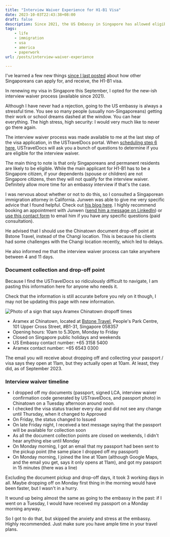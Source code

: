 ```yaml
---
title: "Interview Waiver Experience for H1-B1 Visa"
date: 2023-10-03T22:43:38+08:00
draft: false
description: Since 2021, the US Embassy in Singapore has allowed eligible Singaporeans to use the Interview Waiver process for the H1-B1. I finally got to use it for the first time. I would highly recommend it.
tags: 
    - life
    - immigration
    - usa
    - america
    - paperwork
url: /posts/interview-waiver-experience

---
```


I've learned a few new things [since I last posted](https://popagandhi.com/posts/2023-09-06-how-to-get-a-visa/) about how other Singaporeans can apply for, and receive, the H1-B1 visa.

In renewing my visa in Singapore this September, I opted for the new-ish interview waiver process (available since 2021).

Although I have never had a rejection, going to the US embassy is always a stressful time. You see so many people (usually non-Singaporeans) getting their work or school dreams dashed at the window. You can hear everything. The high stress, high security: I would very much like to never go there again.

The interview waiver process was made available to me at the last step of the visa application, in the USTravelDocs portal. When [scheduling step 6 here](https://popagandhi.com/posts/2023-09-06-how-to-get-a-visa/), USTravelDocs will ask you a bunch of questions to determine if you are eligible for the interview waiver.

The main thing to note is that only Singaporeans and permanent residents are likely to be eligible. While the main applicant for H1-B1 has to be a Singapore citizen, if your dependents (spouse or children) are not Singapore citizens, then they will not qualify for the interview waiver. Definitely allow more time for an embassy interview if that's the case. 

I was nervous about whether or not to do this, so I consulted a Singaporean immigration attorney in California. Junwen was able to give me very specific advice that I found helpful. Check out [his blog here](https://theh1b1.blogspot.com/2022/08/how-to-get-earlier-h-1b1-visa-interview.html). I highly recommend booking an appointment with Junwen ([send him a message on LinkedIn](https://www.linkedin.com/in/lin-junwen/)) or [use this contact form](https://linlawgroup.com/contact-us/) to email him if you have any specific questions (paid consultation).

He advised that I should use the Chinatown document drop-off point at Bstone Travel, instead of the Changi location. This is because his clients had some challenges with the Changi location recently, which led to delays.

He also informed me that the interview waiver process can take anywhere between 4 and 11 days. 

### Document collection and drop-off point

Because I find the USTravelDocs so ridiculously difficult to navigate, I am pasting this information here for anyone who needs it.

Check that the information is still accurate before you rely on it though, I may not be updating this page with new information.

![Photo of a sign that says Aramex Chinatown dropoff times](/img/2023-visainfocounter.jpg "Photo of a sign that says Aramex Chinatown dropoff times") 

- Aramex at Chinatown, located at [Bstone Travel](https://maps.app.goo.gl/eboHtGyTvA3g431b8), People's Park Centre, 101 Upper Cross Street, #B1-31, Singapore 058357
- Opening hours: 10am to 5.30pm, Monday to Friday
- Closed on Singapore public holidays and weekends
- US Embassy contact number: +65 3158 5400
- Aramex contact number: +65 6543 0300

The email you will receive about dropping off and collecting your passport / visa says they open at 11am, but they actually open at 10am. At least, they did, as of September 2023. 

### Interview waiver timeline

- I dropped off my documents (passport, signed LCA, interview waiver confirmation code generated by USTravelDocs, and passport photo) in Chinatown on a Tuesday afternoon around noon.
- I checked the visa status tracker every day and did not see any change until Thursday, when it changed to Approved
- On Friday, the status changed to Issued
- On late Friday night, I received a text message saying that the passport will be available for collection soon
- As all the document collection points are closed on weekends, I didn't hear anything else until Monday
- On Monday morning, I got an email that my passport had been sent to the pickup point (the same place I dropped off my passport) 
- On Monday morning, I joined the line at 10am (although Google Maps, and the email you get, says it only opens at 11am), and got my passport in 15 minutes (there was a line)

Excluding the document pickup and drop-off days, it took 3 working days in all. Maybe dropping off on Monday first thing in the morning would have been faster, but I wasn't in a hurry.

It wound up being almost the same as going to the embassy in the past: if I went on a Tuesday, I would have received my passport on a Monday morning anyway. 

So I got to do that, but skipped the anxiety and stress at the embassy. Highly recommended. Just make sure you have ample time in your travel plans.



